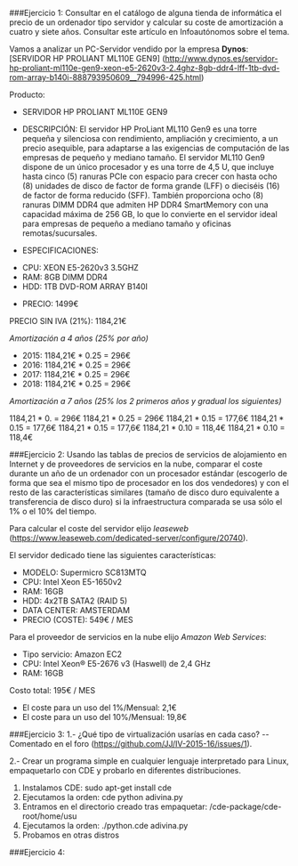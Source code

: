 ###Ejercicio 1: Consultar en el catálogo de alguna tienda de informática el precio de un ordenador tipo servidor y calcular su coste de amortización a cuatro y siete años. Consultar este artículo en Infoautónomos sobre el tema.

Vamos a analizar un PC-Servidor vendido por la empresa **Dynos**: [SERVIDOR HP PROLIANT ML110E GEN9] (http://www.dynos.es/servidor-hp-proliant-ml110e-gen9-xeon-e5-2620v3-2.4ghz-8gb-ddr4-lff-1tb-dvd-rom-array-b140i-888793950609__794996-425.html)

Producto:

 - SERVIDOR HP PROLIANT ML110E GEN9
 - DESCRIPCIÓN: El servidor HP ProLiant ML110 Gen9 es una torre pequeña y silenciosa con rendimiento, ampliación y crecimiento, a un precio asequible, para adaptarse a las exigencias de computación de las empresas de pequeño y mediano tamaño. El servidor ML110 Gen9 dispone de un único procesador y es una torre de 4,5 U, que incluye hasta cinco (5) ranuras PCIe con espacio para crecer con hasta ocho (8) unidades de disco de factor de forma grande (LFF) o dieciséis (16) de factor de forma reducido (SFF). También proporciona ocho (8) ranuras DIMM DDR4 que admiten HP DDR4 SmartMemory con una capacidad máxima de 256 GB, lo que lo convierte en el servidor ideal para empresas de pequeño a mediano tamaño y oficinas remotas/sucursales.

 - ESPECIFICACIONES: 
  + CPU: XEON E5-2620v3 3.5GHZ 
  + RAM: 8GB DIMM DDR4 
  + HDD: 1TB DVD-ROM ARRAY B140I 

 - PRECIO: 1499€
 
PRECIO SIN IVA (21%): 1184,21€

*Amortización a 4 años (25% por año)*
 - 2015: 1184,21€ * 0.25 = 296€
 - 2016: 1184,21€ * 0.25 = 296€
 - 2017: 1184,21€ * 0.25 = 296€
 - 2018: 1184,21€ * 0.25 = 296€

*Amortización a 7 años (25% los 2 primeros años y gradual los siguientes)*

1184,21 * 0. = 296€
1184,21 * 0.25 = 296€
1184,21 * 0.15 = 177,6€
1184,21 * 0.15 = 177,6€
1184,21 * 0.15 = 177,6€
1184,21 * 0.10 = 118,4€
1184,21 * 0.10 = 118,4€


###Ejercicio 2: Usando las tablas de precios de servicios de alojamiento en Internet y de proveedores de servicios en la nube, comparar el coste durante un año de un ordenador con un procesador estándar (escogerlo de forma que sea el mismo tipo de procesador en los dos vendedores) y con el resto de las características similares (tamaño de disco duro equivalente a transferencia de disco duro) si la infraestructura comparada se usa sólo el 1% o el 10% del tiempo.

Para calcular el coste del servidor elijo *leaseweb* (https://www.leaseweb.com/dedicated-server/configure/20740).

El servidor dedicado tiene las siguientes características:
 - MODELO: Supermicro SC813MTQ
 - CPU: Intel Xeon E5-1650v2
 - RAM: 16GB
 - HDD: 4x2TB SATA2 (RAID 5)
 - DATA CENTER: AMSTERDAM
 - PRECIO (COSTE): 549€ / MES

Para el proveedor de servicios en la nube elijo *Amazon Web Services*:
 - Tipo servicio: Amazon EC2
 - CPU: Intel Xeon® E5-2676 v3 (Haswell) de 2,4 GHz
 - RAM: 16GB

Costo total: 195€ / MES
 - El coste para un uso del 1%/Mensual: 2,1€
 - El coste para un uso del 10%/Mensual: 19,8€

###Ejercicio 3: 1.- ¿Qué tipo de virtualización usarías en cada caso?
 -- Comentado en el foro (https://github.com/JJ/IV-2015-16/issues/1).

2.- Crear un programa simple en cualquier lenguaje interpretado para Linux, empaquetarlo con CDE y probarlo en diferentes distribuciones.

 1. Instalamos CDE: sudo apt-get install cde
 2. Ejecutamos la orden: cde python adivina.py
 3. Entramos en el directorio creado tras empaquetar: /cde-package/cde-root/home/usu
 4. Ejecutamos la orden: ./python.cde adivina.py
 5. Probamos en otras distros

###Ejercicio 4: 